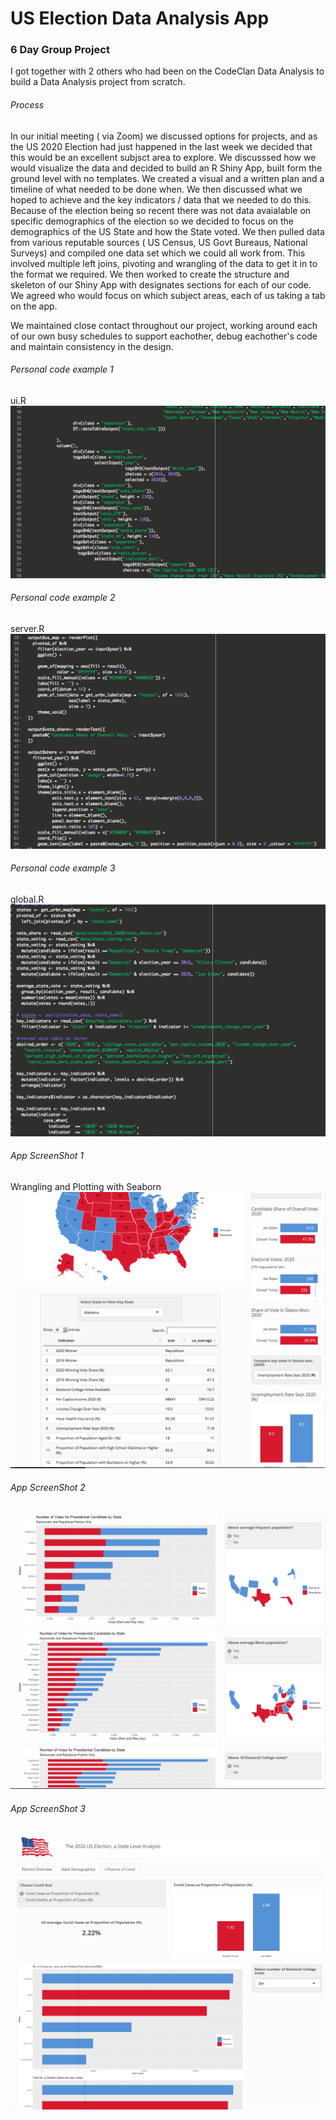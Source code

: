 # US Election Data Analysis App

### 6 Day Group Project 

I got together with 2 others who had been on the CodeClan Data Analysis to build a Data Analysis project from scratch.

###### Process
In our initial meeting ( via Zoom) we discussed options for projects, and as the US 2020 Election had just happened in the last week we decided that this would be an excellent subjsct area to explore.
We discusssed how we would visualize the data and decided to build an R Shiny App, built form the ground level with no templates.  We created a visual and a written plan and a timeline of what needed to be done when.
We then discussed what we hoped to achieve and the key indicators / data that we needed to do this.  
Because of the election being so recent there was not data avaialable on specific demographics of the election so we decided to focus on the demographics of the US State and how the State voted.
We then pulled data from various reputable sources ( US Census, US Govt Bureaus, National Surveys) and compiled one data set which we could all work from.  This involved
multiple left joins, pivoting and wrangling of the data to get it in to the format we required.
We then worked to create the structure and skeleton of our Shiny App with designates sections for each of our code.
We agreed who would focus on which subject areas, each of us taking a tab on the app.

We maintained close contact throughout our project, working around each of our own busy schedules to support eachother, debug eachother's code and maintain consistency in the design.


###### Personal code example 1
ui.R
![Code Highlight](screendumps/ui.png)

###### Personal code example 2
server.R
![Code Highlight](screendumps/server.png)

###### Personal code example 3 
global.R
![Code Highlight](screendumps/global.png)

###### App ScreenShot 1
Wrangling and Plotting with Seaborn
![Code Highlight](screendumps/kerr.png)

###### App ScreenShot 2
![Code Highlight](screendumps/conor.png)

###### App ScreenShot 3
![Code Highlight](screendumps/david.png)
